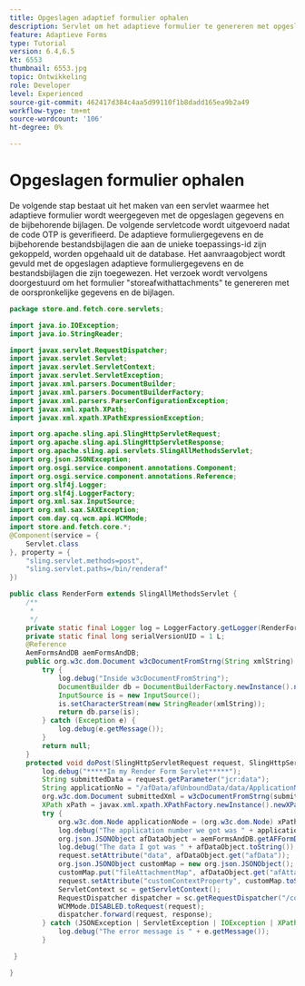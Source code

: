 ```yaml
---
title: Opgeslagen adaptief formulier ophalen
description: Servlet om het adaptieve formulier te genereren met opgeslagen gegevens
feature: Adaptieve Forms
type: Tutorial
version: 6.4,6.5
kt: 6553
thumbnail: 6553.jpg
topic: Ontwikkeling
role: Developer
level: Experienced
source-git-commit: 462417d384c4aa5d99110f1b8dadd165ea9b2a49
workflow-type: tm+mt
source-wordcount: '106'
ht-degree: 0%

---
```


# Opgeslagen formulier ophalen

De volgende stap bestaat uit het maken van een servlet waarmee het adaptieve formulier wordt weergegeven met de opgeslagen gegevens en de bijbehorende bijlagen.
De volgende servletcode wordt uitgevoerd nadat de code OTP is geverifieerd. De adaptieve formuliergegevens en de bijbehorende bestandsbijlagen die aan de unieke toepassings-id zijn gekoppeld, worden opgehaald uit de database. Het aanvraagobject wordt gevuld met de opgeslagen adaptieve formuliergegevens en de bestandsbijlagen die zijn toegewezen. Het verzoek wordt vervolgens doorgestuurd om het formulier &quot;storeafwithattachments&quot; te genereren met de oorspronkelijke gegevens en de bijlagen.

```java
package store.and.fetch.core.servlets;

import java.io.IOException;
import java.io.StringReader;

import javax.servlet.RequestDispatcher;
import javax.servlet.Servlet;
import javax.servlet.ServletContext;
import javax.servlet.ServletException;
import javax.xml.parsers.DocumentBuilder;
import javax.xml.parsers.DocumentBuilderFactory;
import javax.xml.parsers.ParserConfigurationException;
import javax.xml.xpath.XPath;
import javax.xml.xpath.XPathExpressionException;

import org.apache.sling.api.SlingHttpServletRequest;
import org.apache.sling.api.SlingHttpServletResponse;
import org.apache.sling.api.servlets.SlingAllMethodsServlet;
import org.json.JSONException;
import org.osgi.service.component.annotations.Component;
import org.osgi.service.component.annotations.Reference;
import org.slf4j.Logger;
import org.slf4j.LoggerFactory;
import org.xml.sax.InputSource;
import org.xml.sax.SAXException;
import com.day.cq.wcm.api.WCMMode;
import store.and.fetch.core.*;
@Component(service = {
    Servlet.class
}, property = {
    "sling.servlet.methods=post",
    "sling.servlet.paths=/bin/renderaf"
})

public class RenderForm extends SlingAllMethodsServlet {
    /**
     * 
     */
    private static final Logger log = LoggerFactory.getLogger(RenderForm.class);
    private static final long serialVersionUID = 1 L;
    @Reference
    AemFormsAndDB aemFormsAndDB;
    public org.w3c.dom.Document w3cDocumentFromStrng(String xmlString) {
        try {
            log.debug("Inside w3cDocumentFromString");
            DocumentBuilder db = DocumentBuilderFactory.newInstance().newDocumentBuilder();
            InputSource is = new InputSource();
            is.setCharacterStream(new StringReader(xmlString));
            return db.parse(is);
        } catch (Exception e) {
            log.debug(e.getMessage());
        }
        return null;
    }
    protected void doPost(SlingHttpServletRequest request, SlingHttpServletResponse response) {
        log.debug("*****In my Render Form Servlet*****");
        String submittedData = request.getParameter("jcr:data");
        String applicationNo = "/afData/afUnboundData/data/ApplicationNumber";
        org.w3c.dom.Document submittedXml = w3cDocumentFromStrng(submittedData);
        XPath xPath = javax.xml.xpath.XPathFactory.newInstance().newXPath();
        try {
            org.w3c.dom.Node applicationNode = (org.w3c.dom.Node) xPath.compile(applicationNo).evaluate(submittedXml, javax.xml.xpath.XPathConstants.NODE);
            log.debug("The application number we got was " + applicationNode.getTextContent());
            org.json.JSONObject afDataObject = aemFormsAndDB.getAFFormDataWithAttachments(applicationNode.getTextContent());
            log.debug("The data I got was " + afDataObject.toString());
            request.setAttribute("data", afDataObject.get("afData"));
            org.json.JSONObject customMap = new org.json.JSONObject();
            customMap.put("fileAttachmentMap", afDataObject.get("afAttachments"));
            request.setAttribute("customContextProperty", customMap.toString());
            ServletContext sc = getServletContext();
            RequestDispatcher dispatcher = sc.getRequestDispatcher("/content/forms/af/storeafwithattachments.html");
            WCMMode.DISABLED.toRequest(request);
            dispatcher.forward(request, response);
        } catch (JSONException | ServletException | IOException | XPathExpressionException e) {
            log.debug("The error message is " + e.getMessage());
        }

 }

}
```
